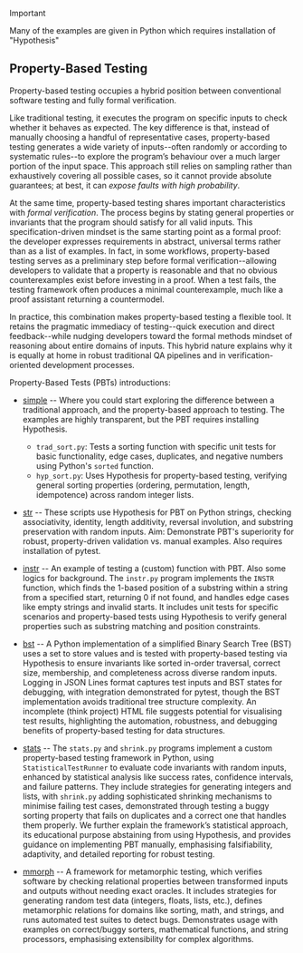 
> [!IMPORTANT]  
> Many of the examples are given in Python which requires installation of "Hypothesis"

## Property-Based Testing

Property-based testing occupies a hybrid position between conventional software testing 
and fully formal verification.

Like traditional testing, it executes the program on specific inputs to check whether it
behaves as expected. The key difference is that, instead of manually choosing a handful of
representative cases, property-based testing generates a wide variety of inputs--often randomly
or according to systematic rules--to explore the program’s behaviour over a much larger
portion of the input space. This approach still relies on sampling rather than exhaustively
covering all possible cases, so it cannot provide absolute guarantees; at best, it can *expose
faults with high probability*.

At the same time, property-based testing shares important characteristics with *formal
verification*. The process begins by stating general properties or invariants that the
program should satisfy for all valid inputs. This specification-driven mindset is the
same starting point as a formal proof: the developer expresses requirements in abstract,
universal terms rather than as a list of examples. In fact, in some workflows, property-based
testing serves as a preliminary step before formal verification--allowing developers to
validate that a property is reasonable and that no obvious counterexamples exist before
investing in a proof. When a test fails, the testing framework often produces a minimal
counterexample, much like a proof assistant returning a countermodel.

In practice, this combination makes property-based testing a flexible tool. It retains the
pragmatic immediacy of testing--quick execution and direct feedback--while nudging developers
toward the formal methods mindset of reasoning about entire domains of inputs. This hybrid
nature explains why it is equally at home in robust traditional QA pipelines and in
verification-oriented development processes.

Property-Based Tests (PBTs) introductions:

- [simple](./simple/) -- Where you could start exploring the difference between a traditional
  approach, and the property-based approach to testing. The examples are highly transparent,
  but the PBT requires installing Hypothesis.
    - `trad_sort.py`: Tests a sorting function with specific unit tests for basic functionality,
      edge cases, duplicates, and negative numbers using Python's `sorted` function.
    - `hyp_sort.py`: Uses Hypothesis for property-based testing, verifying general sorting properties
      (ordering, permutation, length, idempotence) across random integer lists.

- [str](./str/) -- These scripts use Hypothesis for PBT on Python strings, checking
  associativity, identity, length additivity, reversal involution, and substring preservation
  with random inputs. Aim: Demonstrate PBT's superiority for robust, property-driven validation
  vs. manual examples. Also requires installation of pytest.

- [instr](./instr/) -- An example of testing a (custom) function with PBT. Also some logics
  for background. The `instr.py` program implements the `INSTR` function, which finds the 1-based
  position of a substring within a string from a specified start, returning 0 if not found,
  and handles edge cases like empty strings and invalid starts. It includes unit tests for
  specific scenarios and property-based tests using Hypothesis to verify general properties
  such as substring matching and position constraints.

- [bst](./bst/) -- A Python implementation of a simplified Binary Search Tree (BST) uses
  a set to store values and is tested with property-based testing via Hypothesis to ensure
  invariants like sorted in-order traversal, correct size, membership, and completeness
  across diverse random inputs. Logging in JSON Lines format captures test inputs and
  BST states for debugging, with integration demonstrated for pytest, though the BST
  implementation avoids traditional tree structure complexity. An incomplete (think project)
  HTML file suggests potential for visualising test results, highlighting the automation,
  robustness, and debugging benefits of property-based testing for data structures.

- [stats](./stats/) -- The `stats.py` and `shrink.py` programs implement a custom
  property-based testing framework in Python, using `StatisticalTestRunner` to evaluate
  code invariants with random inputs, enhanced by statistical analysis like success rates,
  confidence intervals, and failure patterns. They include strategies for generating
  integers and lists, with `shrink.py` adding sophisticated shrinking mechanisms to
  minimise failing test cases, demonstrated through testing a buggy sorting property
  that fails on duplicates and a correct one that handles them properly. We further
  explain the framework’s statistical approach, its educational purpose abstaining from
  using Hypothesis, and provides guidance on implementing PBT manually, emphasising
  falsifiability, adaptivity, and detailed reporting for robust testing.

- [mmorph](./mmorph/) -- A framework for metamorphic testing, which verifies software
  by checking relational properties between transformed inputs and outputs without
  needing exact oracles. It includes strategies for generating random test data
  (integers, floats, lists, etc.), defines metamorphic relations for domains like
  sorting, math, and strings, and runs automated test suites to detect bugs. Demonstrates
  usage with examples on correct/buggy sorters, mathematical functions, and string
  processors, emphasising extensibility for complex algorithms.
